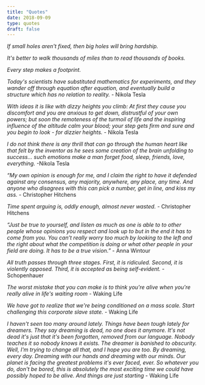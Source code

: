 ```yaml
---
title: "Quotes"
date: 2018-09-09
type: quotes
draft: false
---
```

 *If small holes aren't fixed, then big holes will bring hardship.*

 *It's better to walk thousands of miles than to read thousands of books.*

 *Every step makes a footprint.*

 *Today's scientists have substituted mathematics for experiments, and they wander off through equation after equation, and eventually build a structure which has no relation to reality.* - Nikola Tesla

 *With ideas it is like with dizzy heights you climb: At first they cause you discomfort and you are anxious to get down, distrustful of your own powers; but soon the remoteness of the turmoil of life and the inspiring influence of the altitude calm your blood; your step gets firm and sure and you begin to look - for dizzier heights.* - Nikola Tesla

*I do not think there is any thrill that can go through the human heart like that felt by the inventor as he sees some creation of the brain unfolding to success... such emotions make a man forget food, sleep, friends, love, everything.* -Nikola Tesla

*“My own opinion is enough for me, and I claim the right to have it defended against any consensus, any majority, anywhere, any place, any time. And anyone who disagrees with this can pick a number, get in line, and kiss my ass.* - Christopher Hitchens

*Time spent arguing is, oddly enough, almost never wasted.* - Christopher Hitchens

*“Just be true to yourself, and listen as much as one is able to to other people whose opinions you respect and look up to but in the end it has to come from you. You can’t really worry too much by looking to the left and the right about what the competition is doing or what other people in your field are doing. It has to be a true vision.”* - Anna Wintour

*All truth passes through three stages. First, it is ridiculed. Second, it is violently opposed. Third, it is accepted as being self-evident.* - Schopenhauer

*The worst mistake that you can make is to think you're alive when you're really alive in life's waiting room* - Waking Life

*We have got to realize that we're being conditioned on a mass scale. Start challenging this corporate slave state.* - Waking Life

*I haven't seen too many around lately. Things have been tough lately for dreamers. They say dreaming is dead, no one does it anymore. It's not dead it's just that it's been forgotten, removed from our language. Nobody teaches it so nobody knows it exists. The dreamer is banished to obscurity. Well, I'm trying to change all that, and I hope you are too. By dreaming, every day. Dreaming with our hands and dreaming with our minds. Our planet is facing the greatest problems it's ever faced, ever. So whatever you do, don't be bored, this is absolutely the most exciting time we could have possibly hoped to be alive. And things are just starting* - Waking Life
